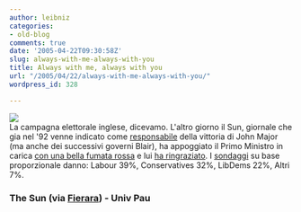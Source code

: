 ```yaml
---
author: leibniz
categories:
- old-blog
comments: true
date: '2005-04-22T09:30:58Z'
slug: always-with-me-always-with-you
title: Always with me, always with you
url: "/2005/04/22/always-with-me-always-with-you/"
wordpress_id: 328

---
```

![](http://images.thesun.co.uk/picture/0,,2005180990,00.gif)  
La campagna elettorale inglese, dicevamo. L'altro giorno il Sun, giornale che gia nel '92 venne indicato come [responsabile](http://www.univ-pau.fr/%7Eparsons/sunblair.html) della vittoria di John Major (ma anche dei successivi governi Blair), ha appoggiato il Primo Ministro in carica [con una bella fumata rossa](http://www.thesun.co.uk/article/0,,2-2005181449,00.html) e lui [ha ringraziato](http://www.thesun.co.uk/article/0,,2-2005182333,00.html). I [sondaggi](http://www.thesun.co.uk/article/0,,2-2005182342,00.html) su base proporzionale danno: Labour 39%, Conservatives 32%, LibDems 22%, Altri 7%.  



### The Sun (via [Fierara](http://www.fierara.com/)) - Univ Pau  


